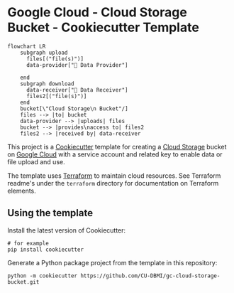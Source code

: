 # Google Cloud - Cloud Storage Bucket - Cookiecutter Template

```mermaid
flowchart LR
    subgraph upload
      files[("file(s)")]
      data-provider["👤 Data Provider"]

    end
    subgraph download
      data-receiver["👤 Data Receiver"]
      files2[("file(s)")]
    end
    bucket[\"Cloud Storage\n Bucket"/]
    files --> |to| bucket
    data-provider --> |uploads| files
    bucket --> |provides\naccess to| files2
    files2 --> |received by| data-receiver

```

This project is a [Cookiecutter](https://github.com/cookiecutter/cookiecutter) template for creating a [Cloud Storage](https://cloud.google.com/storage/) bucket on [Google Cloud](https://cloud.google.com/) with a service account and related key to enable data or file upload and use.

The template uses [Terraform](https://developer.hashicorp.com/terraform/intro) to maintain cloud resources. See Terraform readme's under the `terraform` directory for documentation on Terraform elements.

## Using the template

Install the latest version of Cookiecutter:

```shell
# for example
pip install cookiecutter
```

Generate a Python package project from the template in this repository:

```shell
python -m cookiecutter https://github.com/CU-DBMI/gc-cloud-storage-bucket.git
```

